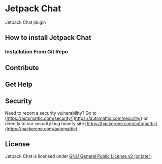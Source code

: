 # Jetpack Chat

Jetpack Chat plugin

## How to install Jetpack Chat

### Installation From Git Repo

## Contribute

## Get Help

## Security

Need to report a security vulnerability? Go to [https://automattic.com/security/](https://automattic.com/security/) or directly to our security bug bounty site [https://hackerone.com/automattic](https://hackerone.com/automattic).

## License

Jetpack Chat is licensed under [GNU General Public License v2 (or later)](./LICENSE.txt)

